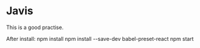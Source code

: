 # Javis
This is a good practise.

After install:
npm install
npm install --save-dev babel-preset-react
npm start